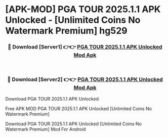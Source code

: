 # [APK-MOD] PGA TOUR 2025.1.1 APK Unlocked - [Unlimited Coins No Watermark Premium] hg529



<div align="center">
<h3>🔴 Download [Server1] 👉👉 <a href="https://momento.my/?title=PGA_TOUR_2025.1.1_APK_Unlocked">PGA TOUR 2025.1.1 APK Unlocked Mod Apk</a></h3><br>

<h3>🔴 Download [Server2] 👉👉 <a href="https://momento.my/?title=PGA_TOUR_2025.1.1_APK_Unlocked">PGA TOUR 2025.1.1 APK Unlocked Mod Apk</a></h3>
</div>



Download PGA TOUR 2025.1.1 APK Unlocked 

Free APK MOD PGA TOUR 2025.1.1 APK Unlocked [Unlimited Coins No Watermark Premium]

Download PGA TOUR 2025.1.1 APK Unlocked [Unlimited Coins No Watermark Premium] Mod For Android
